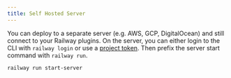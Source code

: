 ```yaml
---
title: Self Hosted Server
---
```


You can deploy to a separate server (e.g. AWS, GCP, DigitalOcean) and still
connect to your Railway plugins. On the server, you can either login to the CLI
with `railway login` or use a [project token](/docs/deployment/project-tokens). Then prefix the
server start command with `railway run`.

```shell:always
railway run start-server
```
